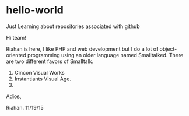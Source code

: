 # hello-world
Just Learning about repositories associated with github


Hi team!

Riahan is here,   I like PHP and web development but I do a lot of object-oriented programming using
an older language named Smalltalked.  There are two different favors of Smalltalk.  
1. Cincon Visual Works
2. Instantiants Visual Age.
3. 

Adios,

Riahan.
11/19/15
